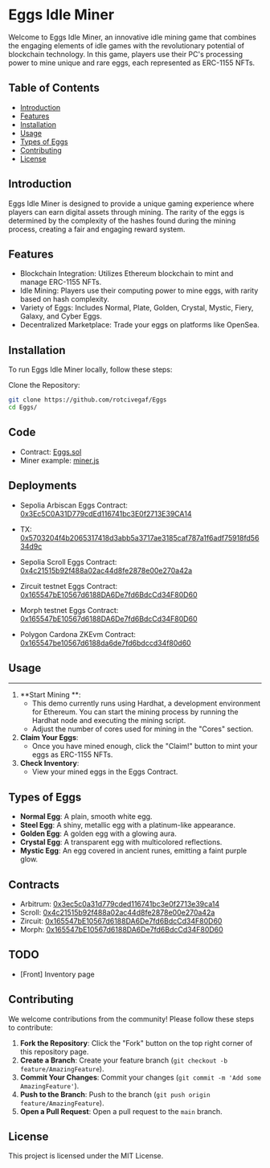 # Eggs Idle Miner

Welcome to Eggs Idle Miner, an innovative idle mining game that combines the engaging elements of idle games with the revolutionary potential of blockchain technology. In this game, players use their PC's processing power to mine unique and rare eggs, each represented as ERC-1155 NFTs.

## Table of Contents

- [Introduction](#introduction)
- [Features](#features)
- [Installation](#installation)
- [Usage](#usage)
- [Types of Eggs](#types-of-eggs)
- [Contributing](#contributing)
- [License](#license)

## Introduction

Eggs Idle Miner is designed to provide a unique gaming experience where players can earn digital assets through mining. The rarity of the eggs is determined by the complexity of the hashes found during the mining process, creating a fair and engaging reward system.

## Features

- Blockchain Integration: Utilizes Ethereum blockchain to mint and manage ERC-1155 NFTs.
- Idle Mining: Players use their computing power to mine eggs, with rarity based on hash complexity.
- Variety of Eggs: Includes Normal, Plate, Golden, Crystal, Mystic, Fiery, Galaxy, and Cyber Eggs.
- Decentralized Marketplace: Trade your eggs on platforms like OpenSea.

## Installation

To run Eggs Idle Miner locally, follow these steps:

Clone the Repository:
```bash
git clone https://github.com/rotcivegaf/Eggs
cd Eggs/
```

## Code

- Contract: [Eggs.sol](https://github.com/rotcivegaf/Eggs/blob/master/contracts/src/Eggs.sol)
- Miner example: [miner.js](https://github.com/rotcivegaf/Eggs/blob/master/miner/miner.js)

## Deployments

- Sepolia Arbiscan Eggs Contract: [0x3Ec5C0A31D779cdEd116741bc3E0f2713E39CA14](https://sepolia.arbiscan.io/address/0x3Ec5C0A31D779cdEd116741bc3E0f2713E39CA14)
- TX: [0x5703204f4b2065317418d3abb5a3717ae3185caf787a1f6adf75918fd5634d9c](https://sepolia.arbiscan.io/tx/0x5703204f4b2065317418d3abb5a3717ae3185caf787a1f6adf75918fd5634d9c)

- Sepolia Scroll Eggs Contract: [0x4c21515b92f488a02ac44d8fe2878e00e270a42a](https://sepolia.scrollscan.com/address/0x4c21515b92f488a02ac44d8fe2878e00e270a42a#code)
- Zircuit testnet Eggs Contract: [0x165547bE10567d6188DA6De7fd6BdcCd34F80D60](https://explorer.zircuit.com/address/0x165547bE10567d6188DA6De7fd6BdcCd34F80D60)
- Morph testnet Eggs Contract: [0x165547bE10567d6188DA6De7fd6BdcCd34F80D60](https://explorer-holesky.morphl2.io/address/0x165547bE10567d6188DA6De7fd6BdcCd34F80D60)
- Polygon Cardona ZKEvm Contract: [0x165547be10567d6188da6de7fd6bdccd34f80d60](https://cardona-zkevm.polygonscan.com/address/0x165547be10567d6188da6de7fd6bdccd34f80d60#code)

## Usage
-----

1.  **Start Mining **:
    -   This demo currently runs using Hardhat, a development environment for Ethereum. You can start the mining process by running the Hardhat node and executing the mining script.
    -   Adjust the number of cores used for mining in the "Cores" section.
2.  **Claim Your Eggs**:
    -   Once you have mined enough, click the "Claim!" button to mint your eggs as ERC-1155 NFTs.
3.  **Check Inventory**:
    -   View your mined eggs in the Eggs Contract.

Types of Eggs
-------------

-   **Normal Egg**: A plain, smooth white egg.
-   **Steel Egg**: A shiny, metallic egg with a platinum-like appearance.
-   **Golden Egg**: A golden egg with a glowing aura.
-   **Crystal Egg**: A transparent egg with multicolored reflections.
-   **Mystic Egg**: An egg covered in ancient runes, emitting a faint purple glow.

Contracts
------------

- Arbitrum: [0x3ec5c0a31d779cded116741bc3e0f2713e39ca14](https://sepolia.arbiscan.io/address/0x3ec5c0a31d779cded116741bc3e0f2713e39ca14#code)
- Scroll: [0x4c21515b92f488a02ac44d8fe2878e00e270a42a](https://sepolia.scrollscan.com/address/0x4c21515b92f488a02ac44d8fe2878e00e270a42a#code)
- Zircuit: [0x165547bE10567d6188DA6De7fd6BdcCd34F80D60](https://explorer.zircuit.com/address/0x165547bE10567d6188DA6De7fd6BdcCd34F80D60)
- Morph: [0x165547bE10567d6188DA6De7fd6BdcCd34F80D60](https://explorer-holesky.morphl2.io/address/0x165547bE10567d6188DA6De7fd6BdcCd34F80D60)

TODO
------------

- [Front] Inventory page

Contributing
------------

We welcome contributions from the community! Please follow these steps to contribute:

1.  **Fork the Repository**: Click the "Fork" button on the top right corner of this repository page.
2.  **Create a Branch**: Create your feature branch (`git checkout -b feature/AmazingFeature`).
3.  **Commit Your Changes**: Commit your changes (`git commit -m 'Add some AmazingFeature'`).
4.  **Push to the Branch**: Push to the branch (`git push origin feature/AmazingFeature`).
5.  **Open a Pull Request**: Open a pull request to the `main` branch.

License
-------

This project is licensed under the MIT License.